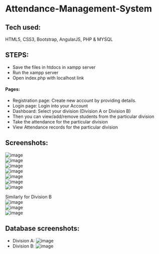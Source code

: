 # Attendance-Management-System
## Tech used: 
HTML5, CSS3, Bootstrap, AngularJS, PHP & MYSQL
## STEPS:
* Save the files in htdocs in xampp server
* Run the xampp server
* Open index.php with localhost link
#### Pages:
* Registration page: Create new account by providing details.
* Login page: Login into your Account
* Dashboard: Select your division (Division A or Division B)
* Then you can view/add/remove students from the particular division
* Take the attendance for the particular division
* View Attendance records for the particular division
## Screenshots:
![image](https://user-images.githubusercontent.com/89564985/152682637-5ce9398b-99a6-433d-b981-530c4959ce72.png)<br>
![image](https://user-images.githubusercontent.com/89564985/152682647-0b773c60-f278-4551-acaa-c9e0b67f7668.png)<br>
![image](https://user-images.githubusercontent.com/89564985/152682770-bb77f294-f18f-4c7e-95b5-7c371fca72c3.png)<br>
![image](https://user-images.githubusercontent.com/89564985/152682780-94cc998c-6246-4a0c-bb39-fc24872a9192.png)<br>
![image](https://user-images.githubusercontent.com/89564985/152995770-62ed4ed0-a335-4ef9-bb48-efe89d5a6a86.png)<br>
![image](https://user-images.githubusercontent.com/89564985/152682792-016295d7-ef55-4b00-93a3-bb5df949234d.png)<br>
![image](https://user-images.githubusercontent.com/89564985/152682815-42ba96a4-8842-488e-8466-a0733ffe645c.png)<br>

Similarly for Division B<br>
![image](https://user-images.githubusercontent.com/89564985/152995831-0010ae77-9b8f-4f12-81f4-45fac942d4bf.png)<br>
![image](https://user-images.githubusercontent.com/89564985/152995908-9c770c09-bbe5-433a-a9dd-63aa8a2dffba.png)<br>
![image](https://user-images.githubusercontent.com/89564985/152995941-4e6a5598-cbde-40f4-97c2-888339ed2c58.png)<br>

## Database screenshots:
* Division A:
![image](https://user-images.githubusercontent.com/89564985/152682865-9d31a9eb-440a-4ff5-8156-0ed37bb76d22.png)
* Division B:
![image](https://user-images.githubusercontent.com/89564985/152682878-d5d36abe-88c5-43dc-84b8-316b761e466d.png)


